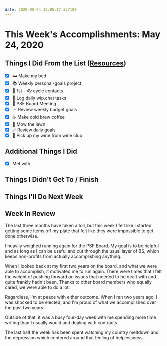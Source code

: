 ```yaml
---
date: 2020-05-24 12:05:17.357100
---
```


# This Week's Accomplishments: May 24, 2020

## Things I Did From the List ([Resources](resources.md))

- [x] :bed: Make my bed
- [x] :books: Weekly personal-goals project
- [x] :calendar: 1st - :eyeglasses: cycle contacts
- [x] :calendar: Log daily wip.chat tasks
- [x] :calendar: PSF Board Meeting
- [x] :chart_with_upwards_trend: Review weekly budget goals
- [x] :coffee: Make cold brew coffee
- [x] :house_with_garden: Mow the lawn
- [x] :white_check_mark: Review daily goals
- [x] :wine_glass: Pick up my wine from wine club

## Additional Things I Did

- [x] Met with 

## Things I Didn't Get To / Finish

## Things I'll Do Next Week

## Week In Review

The last three months have taken a toll, but this week I felt like I started getting some items off my plate that felt like they were impossible to get done otherwise. 

I heavily weighed running again for the PSF Board. My goal is to be helpful and as long as I can be useful and cut through the usual layer of BS, which keeps non-profits from actually accomplishing anything. 

When I looked back at my first two years on the board, and what we were able to accomplish, it motivated me to run again. There were times that I felt the weight of pushing forward on issues that needed to be dealt with and quite frankly hadn't been. Thanks to other board members who equally cared, we were able to do a lot. 

Regardless, I'm at peace with either outcome. When I ran two years ago, I was shocked to be elected, and I'm proud of what we accomplished over the past two years. 

Outside of that, it was a busy four-day week with me spending more time writing than I usually would and dealing with contracts. 

The last half the week has been spent watching my country meltdown and the depression which centered around that feeling of helplessness. 
